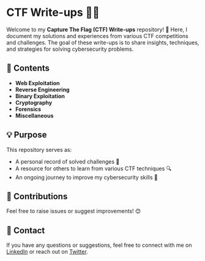 # CTF Write-ups 🏴‍☠️

Welcome to my **Capture The Flag (CTF) Write-ups** repository! 🎯 Here, I document my solutions and experiences from various CTF competitions and challenges. The goal of these write-ups is to share insights, techniques, and strategies for solving cybersecurity problems.  

## 📂 Contents
- **Web Exploitation**  
- **Reverse Engineering**  
- **Binary Exploitation**  
- **Cryptography**  
- **Forensics**  
- **Miscellaneous**

## 💡 Purpose
This repository serves as:
- A personal record of solved challenges 📝  
- A resource for others to learn from various CTF techniques 🔍  
- An ongoing journey to improve my cybersecurity skills 🚀  

## 🤝 Contributions  
Feel free to raise issues or suggest improvements! 😊

## 📧 Contact  
If you have any questions or suggestions, feel free to connect with me on [LinkedIn](https://www.linkedin.com/in/muhammedpatel007/) or reach out on [Twitter](https://twitter.com/p41n_0).
